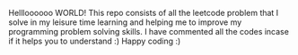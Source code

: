Hellloooooo WORLD!
This repo consists of all the leetcode problem that I solve in my leisure time learning and helping me to improve my programming problem solving skills. 
I have commented all the codes incase if it helps you to understand :)
Happy coding :)
